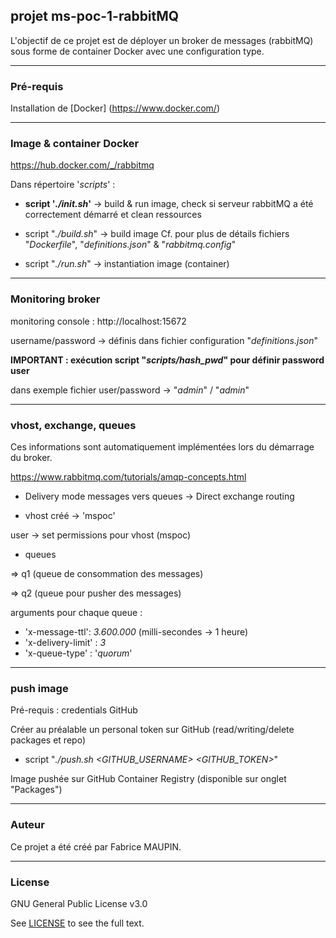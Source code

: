 
## projet ms-poc-1-rabbitMQ

L'objectif de ce projet est de déployer un broker de messages (rabbitMQ) sous forme de container Docker avec une configuration type.

***

### Pré-requis

Installation de [Docker] (https://www.docker.com/)

***

### Image & container Docker

https://hub.docker.com/_/rabbitmq

Dans répertoire '*scripts*' :

* **script '*./init.sh*'** -> build & run image, check si serveur rabbitMQ a été correctement démarré et clean ressources

* script "*./build.sh*" -> build image
Cf. pour plus de détails fichiers "*Dockerfile*", "*definitions.json*" & "*rabbitmq.config*"

* script "*./run.sh*" -> instantiation image (container)

***

### Monitoring broker

monitoring console : http://localhost:15672

username/password -> définis dans fichier configuration "*definitions.json*"

**IMPORTANT : exécution script "*scripts/hash_pwd*" pour définir password user**

dans exemple fichier user/password -> "*admin*" / "*admin*"

***

### vhost, exchange, queues

Ces informations sont automatiquement implémentées lors du démarrage du broker.

https://www.rabbitmq.com/tutorials/amqp-concepts.html

* Delivery mode messages vers queues -> Direct exchange routing

* vhost créé -> 'mspoc'

user -> set permissions pour vhost (mspoc)

* queues

=> q1 (queue de consommation des messages)

=> q2 (queue pour pusher des messages)

arguments pour chaque queue :
- 'x-message-ttl': *3.600.000* (milli-secondes -> 1 heure)
- 'x-delivery-limit' : *3*
- 'x-queue-type' : '*quorum*'

***

### push image

Pré-requis : credentials GitHub

Créer au préalable un personal token sur GitHub (read/writing/delete packages et repo)

* script "*./push.sh <GITHUB_USERNAME> <GITHUB_TOKEN>*"

Image pushée sur GitHub Container Registry (disponible sur onglet "Packages")

***

### Auteur

Ce projet a été créé par Fabrice MAUPIN.

***

### License

GNU General Public License v3.0

See [LICENSE](  https://github.com/fmaupin/ms_poc_1_rabbitMQ/blob/master/LICENSE  ) to see the full text.



